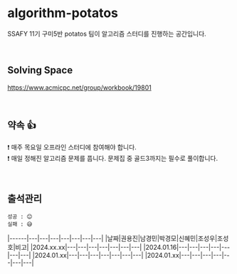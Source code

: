 # algorithm-potatos
SSAFY 11기 구미5반 potatos 팀이 알고리즘 스터디를 진행하는 공간입니다.

<br/>

## Solving Space
https://www.acmicpc.net/group/workbook/19801

<br/>

## 약속 👍
❗ 매주 목요일 오프라인 스터디에 참여해야 합니다. <br/>
❗ 매일 정해진 알고리즘 문제를 풉니다. 문제집 중 골드3까지는 필수로 풀이합니다. <br/>

<br/>

## 출석관리
```
성공 : 😊
실패 : 😅
```
|------|---|---|---|---|---|---|---|
|날짜|권용진|남경민|박경모|신혜민|조성우|조성호|비고|
|2024.xx.xx|---|---|---|---|---|---|---|
|2024.01.16|---|---|---|---|---|---|---|
|2024.01.xx|---|---|---|---|---|---|---|
|2024.01.xx|---|---|---|---|---|---|---|
